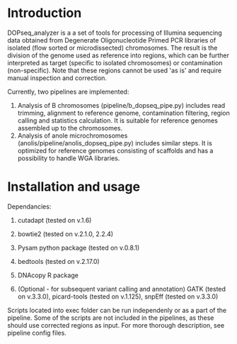# Introduction

DOPseq_analyzer is a a set of tools for processing of Illumina sequencing data obtained from Degenerate Oligonucleotide Primed PCR libraries of isolated (flow sorted or microdissected) chromosomes. The result is the division of the genome used as reference into regions, which can be further interpreted as target (specific to isolated chromosomes) or contamination (non-specific). Note that these regions cannot be used 'as is' and require manual inspection and correction.

Currently, two pipelines are implemented: 

1. Analysis of B chromosomes (pipeline/b_dopseq_pipe.py) includes read trimming, alignment to reference genome, contamination filtering, region calling and statistics calculation. It is suitable for reference genomes assembled up to the chromosomes.
2. Analysis of anole microchromosomes (anolis/pipeline/anolis_dopseq_pipe.py) includes similar steps. It is optimized for reference genomes consisting of scaffolds and has a possibility to handle WGA libraries.

# Installation and usage

Dependancies:

1. cutadapt (tested on v.1.6)

2. bowtie2 (tested on v.2.1.0, 2.2.4)

3. Pysam python package (tested on v.0.8.1)

4. bedtools (tested on v.2.17.0)

5. DNAcopy R package 

6. (Optional - for subsequent variant calling and annotation) GATK (tested on v.3.3.0), picard-tools (tested on v.1.125), snpEff (tested on v.3.3.0)

Scripts located into exec folder can be run independenly or as a part of the pipeline. Some of the scripts are not included in the pipelines, as these should use corrected regions as input. For more thorough description, see pipeline config files.
